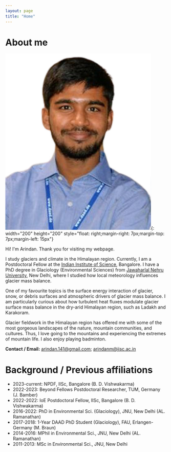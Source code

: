 ```yaml
---
layout: page
title: "Home"
---
```


# About me 

![img](/images/Mandal-removebg-preview.jpg){: width="200" height="200" style="float: right;margin-right: 7px;margin-top: 7px;margin-left: 15px"}

Hi! I'm Arindan. Thank you for visiting my webpage. 

I study glaciers and climate in the Himalayan region. Currently, I am a Postdoctoral Fellow at the [Indian Institute of Science](http://www.icwar.iisc.ac.in/), Bangalore. I have a PhD degree in Glaciology (Environmental Sciences) from [Jawaharlal Nehru University](https://www.jnu.ac.in/ses), New Delhi, where I studied how local meteorology influences glacier mass balance.

One of my favourite topics is the surface energy interaction of glacier, snow, or debris surfaces and atmospheric drivers of glacier mass balance. I am particularly curious about how turbulent heat fluxes modulate glacier surface mass balance in the dry-arid Himalayan region, such as Ladakh and Karakoram.

Glacier fieldwork in the Himalayan region has offered me with some of the most gorgeous landscapes of the nature, mountain communities, and cultures. Thus, I love going to the mountains and experiencing the extremes of mountain life. I also enjoy playing badminton. 

**Contact / Email:** arindan.141@gmail.com; arindanm@iisc.ac.in 

# Background / Previous affiliations

* 2023-current: NPDF, IISc, Bangalore (B. D. Vishwakarma)<br />
* 2022-2023: Beyond Fellows Postdoctoral Researcher, TUM, Germany (J. Bamber)<br />
* 2022-2022: IoE Postdoctoral Fellow, IISc, Bangalore (B. D. Vishwakarma)<br />
* 2016-2022: PhD in Environmental Sci. (Glaciology), JNU, New Delhi (AL. Ramanathan)<br />
* 2017-2018: 1-Year DAAD PhD Student (Glaciology), FAU, Erlangen-Germany (M. Braun)<br />
* 2014-2016: MPhil in Environmental Sci., JNU, New Delhi (AL. Ramanathan)<br />
* 2011-2013: MSc in Environmental Sci., JNU, New Delhi

